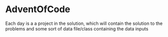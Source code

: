 # AdventOfCode

Each day is a a project in the solution, which will contain the solution to the problems and some sort of data file/class containing the data inputs
